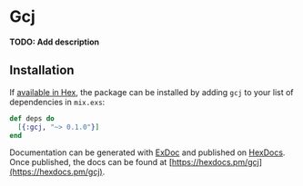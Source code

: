 # Gcj

**TODO: Add description**

## Installation

If [available in Hex](https://hex.pm/docs/publish), the package can be installed
by adding `gcj` to your list of dependencies in `mix.exs`:

```elixir
def deps do
  [{:gcj, "~> 0.1.0"}]
end
```

Documentation can be generated with [ExDoc](https://github.com/elixir-lang/ex_doc)
and published on [HexDocs](https://hexdocs.pm). Once published, the docs can
be found at [https://hexdocs.pm/gcj](https://hexdocs.pm/gcj).

